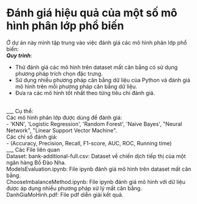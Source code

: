 # Đánh giá hiệu quả của một số mô hình phân lớp phổ biến
Ở dự án này mình tập trung vào việc đánh giá các mô hình phân lớp phổ biến: <br>
**_Quy trình_**: <br>
* Thử đánh giá các mô hình trên dataset mất cân bằng có sử dụng phương pháp trích chọn đặc trưng. <br>
* Sử dụng nhiều phương pháp cân bằng dữ liệu của Python và đánh giá mô hình trên mỗi phương pháp cân bằng dữ liệu. <br>
* Đưa ra các mô hình tốt nhất theo từng tiêu chí đánh giá. <br>
<br>
___
Cụ thể: <br>
Các mô hình phân lớp được dùng để đánh giá: <br>
- 'KNN', 'Logistic Regression', 'Random Forest', 'Naive Bayes', "Neural Network", "Linear Support Vector Machine". <br> 
Các chỉ số đánh giá: <br>
- (Accuracy, Precision, Recall, F1-score, AUC, ROC, Running time) <br>
___ 
Các File liên quan <br>
Dataset: bank-additional-full.csv: Dataset về chiến dịch tiếp thị của một ngân hàng Bồ Đào Nha. <br>
ModelsEvaluation.ipynb: File ipynb đánh giá mô hình trên dataset mất cân bằng. <br>
ChooseImbalanceMethod.ipynb: File ipynb đánh giá mô hình với dữ liệu được áp dụng nhiều phương pháp xử lý mất cân bằng. <br>
DanhGiaMoHinh.pdf: File pdf diễn giải kết quả.
